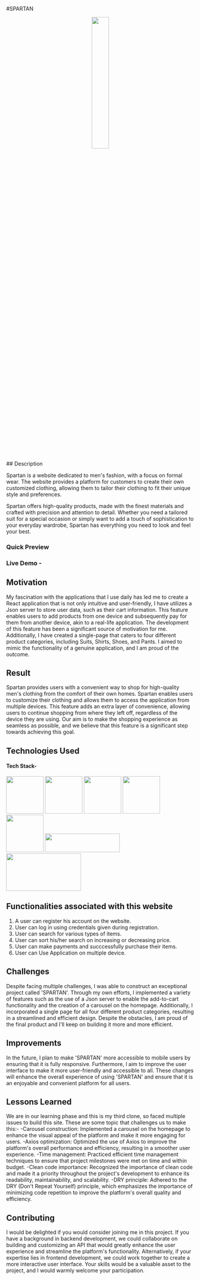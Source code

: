 #SPARTAN

<p align="center">
 <img src="https://github.com/SumatM/marvelous-crack-5191/blob/main/src/Logo/logo-no-background.svg" width='30%'>
</p>
## Description

Spartan is a website dedicated to men's fashion, with a focus on formal wear. The website provides a platform for customers to create their own customized clothing, allowing them to tailor their clothing to fit their unique style and preferences.

Spartan offers high-quality products, made with the finest materials and crafted with precision and attention to detail. Whether you need a tailored suit for a special occasion or simply want to add a touch of sophistication to your everyday wardrobe, Spartan has everything you need to look and feel your best.

### Quick Preview 

### Live Demo -





## Motivation

My fascination with the applications that I use daily has led me to create a React application that is not only intuitive and user-friendly, I have  utilizes a Json server to store user data, such as their cart information. This feature enables users to add products from one device and subsequently pay for them from another device, akin to a real-life application. The development of this feature has been a significant source of motivation for me. Additionally, I have created a single-page that caters to four different product categories, including Suits, Shirts, Shoes, and Pants. I aimed to mimic the functionality of a genuine application, and I am proud of the outcome.

## Result

Spartan provides users with a convenient way to shop for high-quality men's clothing from the comfort of their own homes. Spartan enables users to customize their clothing and allows them to access the application from multiple devices. This feature adds an extra layer of convenience, allowing users to continue shopping from where they left off, regardless of the device they are using. Our aim is to make the shopping experience as seamless as possible, and we believe that this feature is a significant step towards achieving this goal.

## Technologies Used

#### Tech Stack-

<p float="left">
    <img src="https://cdn.pixabay.com/photo/2017/08/05/11/16/logo-2582748_640.png" width="100" height="100">
    <img src="https://cdn.pixabay.com/photo/2017/08/05/11/16/logo-2582747_640.png" width="100" height="100">
   <img src="https://encrypted-tbn0.gstatic.com/images?q=tbn:ANd9GcS76aVIo4u18ZBAVWU79QkDQ6uvKUjF4leJ7g&usqp=CAU" width="100" height="100">
   <img src="https://blog.logrocket.com/wp-content/uploads/2021/04/optimize-react-native-performance.png" width="100" height="100">
   <img src="https://www.happylifecreators.com/wp/wp-content/uploads/2022/06/chakra-ui_title2-400x400.png" width="100" height="100">
   <img src="https://res.cloudinary.com/practicaldev/image/fetch/s--FckeNU0D--/c_limit%2Cf_auto%2Cfl_progressive%2Cq_auto%2Cw_880/https://dev-to-uploads.s3.amazonaws.com/uploads/articles/36k73z7ceesz2jvrsi74.png" width="200" height="50">
   <img src="https://assets.tradeholders.com/img/technologies/json.png" width="200" height="100">
   
 </p>

## Functionalities associated with this website

1. A user can register his account on the website.
2. User can log in using credentials given during registration.
3. User can search for various types of items.
4. User can sort his/her search on increasing or decreasing price.
5. User can make payments and succcessfully purchase their items.
6. User can Use Application on multiple device.


## Challenges

Despite facing multiple challenges, I was able to construct an exceptional project called 'SPARTAN'. Through my own efforts, I implemented a variety of features such as the use of a Json server to enable the add-to-cart functionality and the creation of a carousel on the homepage. Additionally, I incorporated a single page for all four different product categories, resulting in a streamlined and efficient design. Despite the obstacles, I am proud of the final product and I'll keep on building it more and more efficient. 

## Improvements

In the future, I plan to make 'SPARTAN' more accessible to mobile users by ensuring that it is fully responsive. Furthermore, I aim to improve the user interface to make it more user-friendly and accessible to all. These changes will enhance the overall experience of using 'SPARTAN' and ensure that it is an enjoyable and convenient platform for all users. 

## Lessons Learned

We are in our learning phase and this is my third clone, so faced multiple issues to build this site. These are some topic that challenges us to make this:-
-Carousel construction: Implemented a carousel on the homepage to enhance the visual appeal of the platform and make it more engaging for users.
-Axios optimization: Optimized the use of Axios to improve the platform's overall performance and efficiency, resulting in a smoother user experience.
-Time management: Practiced efficient time management techniques to ensure that project milestones were met on time and within budget.
-Clean code importance: Recognized the importance of clean code and made it a priority throughout the project's development to enhance its readability, maintainability, and scalability.
-DRY principle: Adhered to the DRY (Don't Repeat Yourself) principle, which emphasizes the importance of minimizing code repetition to improve the platform's overall quality and efficiency.

## Contributing

I would be delighted if you would consider joining me in this project. If you have a background in backend development, we could collaborate on building and customizing an API that would greatly enhance the user experience and streamline the platform's functionality. Alternatively, if your expertise lies in frontend development, we could work together to create a more interactive user interface. Your skills would be a valuable asset to the project, and I would warmly welcome your participation.
